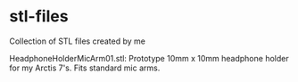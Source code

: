 # stl-files
Collection of STL files created by me

HeadphoneHolderMicArm01.stl: Prototype 10mm x 10mm headphone holder for my Arctis 7's. Fits standard mic arms.
